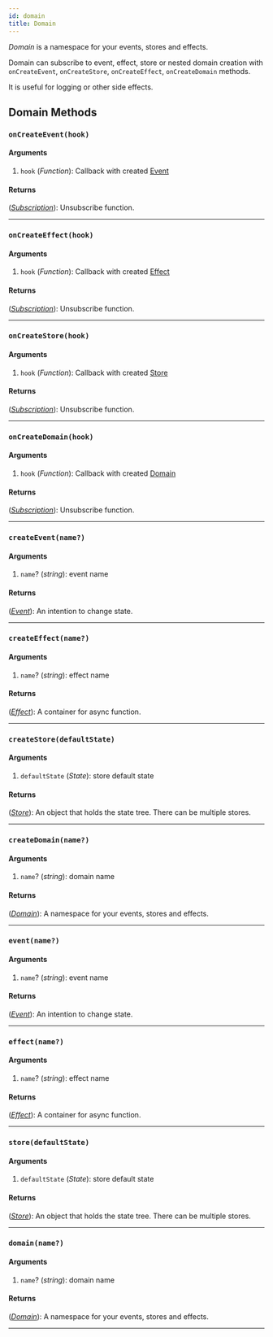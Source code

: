 ```yaml
---
id: domain
title: Domain
---
```


_Domain_ is a namespace for your events, stores and effects.

Domain can subscribe to event, effect, store or nested domain creation with `onCreateEvent`, `onCreateStore`, `onCreateEffect`, `onCreateDomain` methods.

It is useful for logging or other side effects.

## Domain Methods

### `onCreateEvent(hook)`

#### Arguments

1. `hook` (_Function_): Callback with created [Event](Event.md)

#### Returns

([_Subscription_](../../glossary.md#subscription)): Unsubscribe function.

<hr />

### `onCreateEffect(hook)`

#### Arguments

1. `hook` (_Function_): Callback with created [Effect](Effect.md)

#### Returns

([_Subscription_](../../glossary.md#subscription)): Unsubscribe function.

<hr />

### `onCreateStore(hook)`

#### Arguments

1. `hook` (_Function_): Callback with created [Store](Store.md)

#### Returns

([_Subscription_](../../glossary.md#subscription)): Unsubscribe function.

<hr />

### `onCreateDomain(hook)`

#### Arguments

1. `hook` (_Function_): Callback with created [Domain](Domain.md)

#### Returns

([_Subscription_](../../glossary.md#subscription)): Unsubscribe function.

<hr />

### `createEvent(name?)`

#### Arguments

1. `name`? (_string_): event name

#### Returns

([_Event_](Event.md)): An intention to change state.

<hr />

### `createEffect(name?)`

#### Arguments

1. `name`? (_string_): effect name

#### Returns

([_Effect_](Effect.md)): A container for async function.

<hr />

### `createStore(defaultState)`

#### Arguments

1. `defaultState` (_State_): store default state

#### Returns

([_Store_](Store.md)): An object that holds the state tree. There can be multiple stores.

<hr />

### `createDomain(name?)`

#### Arguments

1. `name`? (_string_): domain name

#### Returns

([_Domain_](Domain.md)): A namespace for your events, stores and effects.

<hr />

### `event(name?)`

#### Arguments

1. `name`? (_string_): event name

#### Returns

([_Event_](Event.md)): An intention to change state.

<hr />

### `effect(name?)`

#### Arguments

1. `name`? (_string_): effect name

#### Returns

([_Effect_](Effect.md)): A container for async function.

<hr />

### `store(defaultState)`

#### Arguments

1. `defaultState` (_State_): store default state

#### Returns

([_Store_](Store.md)): An object that holds the state tree. There can be multiple stores.

<hr />

### `domain(name?)`

#### Arguments

1. `name`? (_string_): domain name

#### Returns

([_Domain_](Domain.md)): A namespace for your events, stores and effects.

<hr />
